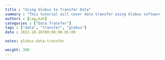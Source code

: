 ```yaml
---
title : "Using Globus to Transfer Data"
summary : "This tutorial will cover data transfer using Globus software."
authors : [cag,kah]
categories : ["Data Transfer"]
tags : ["data", "transfer", "globus"]
date : 2022-10-26T00:00:00-05:00

notes: globus-data-transfer

weight: 300
---
```

